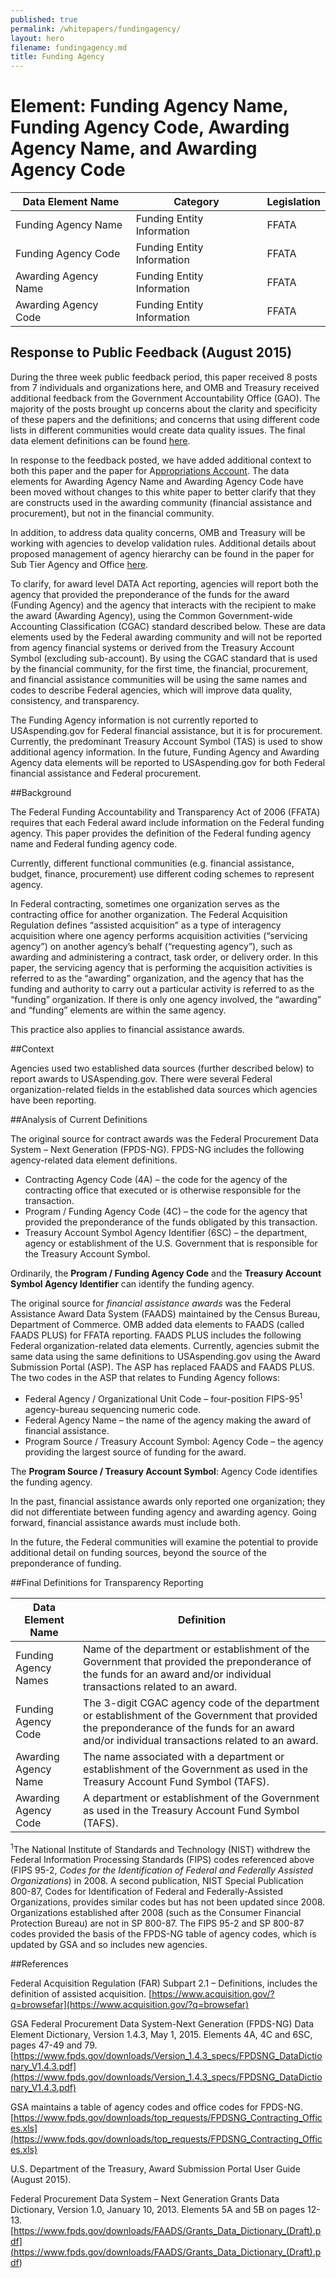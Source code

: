 ```yaml
---
published: true
permalink: /whitepapers/fundingagency/
layout: hero
filename: fundingagency.md
title: Funding Agency
---
```


# Element: Funding Agency Name, Funding Agency Code, Awarding Agency Name, and Awarding Agency Code


<table>
  <thead>
    <tr>
      <th scope ="col">Data Element Name</th>
      <th scope ="col">Category</th>
      <th scope="col">Legislation</th>
    </tr>
  </thead>
  <tr>
    <td>Funding Agency Name</td>
    <td>Funding Entity Information</td>
    <td>FFATA</td>
  </tr>
  <tr>
    <td>Funding Agency Code</td>
    <td>Funding Entity Information</td>
    <td>FFATA</td>
  </tr>
  <tr>
    <td>Awarding Agency Name</td>
    <td>Funding Entity Information</td>
    <td>FFATA</td>
  </tr>
  <tr>
    <td>Awarding Agency Code</td>
    <td>Funding Entity Information</td>
    <td>FFATA</td>
  </tr>
</table>

## Response to Public Feedback (August 2015)

During the three week public feedback period, this paper received 8 posts from 7 individuals and organizations here, and OMB and Treasury received additional feedback from the Government Accountability Office (GAO). The majority of the posts brought up concerns about the clarity and specificity of these papers and the definitions; and concerns that using different code lists in different communities would create data quality issues. The final data element definitions can be found [here](https://max.gov/datastandards).

In response to the feedback posted, we have added additional context to both this paper and the paper for A[ppropriations Account](/whitepapers/approp-agency-tas/). The data elements for Awarding Agency Name and Awarding Agency Code have been moved without changes to this white paper to better clarify that they are constructs used in the awarding community (financial assistance and procurement), but not in the financial community. 

In addition, to address data quality concerns, OMB and Treasury will be working with agencies to develop validation rules. Additional details about proposed management of agency hierarchy can be found in the paper for Sub Tier Agency and Office [here](/whitepapers/sub-tier-agency/). 

To clarify, for award level DATA Act reporting, agencies will report both the agency that provided the preponderance of the funds for the award (Funding Agency) and the agency that interacts with the recipient to make the award (Awarding Agency), using the Common Government-wide Accounting Classification (CGAC) standard described below.  These are data elements used by the Federal awarding community and will not be reported from agency financial systems or derived from the Treasury Account Symbol (excluding sub-account). By using the CGAC standard that is used by the financial community, for the first time, the financial, procurement, and financial assistance communities will be using the same names and codes to describe Federal agencies, which will improve data quality, consistency, and transparency.

The Funding Agency information is not currently reported to USAspending.gov for Federal financial assistance, but it is for procurement. Currently, the predominant Treasury Account Symbol (TAS) is used to show additional agency information. In the future, Funding Agency and Awarding Agency data elements will be reported to USAspending.gov for both Federal financial assistance and Federal procurement.  


##Background

The Federal Funding Accountability and Transparency Act of 2006 (FFATA) requires that each Federal award include information on the Federal funding agency.  This paper provides the definition of the Federal funding agency name and Federal funding agency code.

Currently, different functional communities (e.g. financial assistance, budget, finance, procurement) use different coding schemes to represent agency.

In Federal contracting, sometimes one organization serves as the contracting office for another organization.  The Federal Acquisition Regulation defines “assisted acquisition” as a type of interagency acquisition where one agency performs acquisition activities (“servicing agency”) on another agency’s behalf (“requesting agency”), such as awarding and administering a contract, task order, or delivery order.  In this paper, the servicing agency that is performing the acquisition activities is referred to as the “awarding” organization, and the agency that has the funding and authority to carry out a particular activity is referred to as the “funding” organization.  If there is only one agency involved, the “awarding” and “funding” elements are within the same agency.    

This practice also applies to financial assistance awards.


##Context

Agencies used two established data sources (further described below) to report awards to USAspending.gov.  There were several Federal organization-related fields in the established data sources which agencies have been reporting.  

##Analysis of Current Definitions

The original source for contract awards was the Federal Procurement Data System – Next Generation (FPDS-NG).  FPDS-NG includes the following agency-related data element definitions.

* Contracting Agency Code (4A) – the code for the agency of the contracting office that executed or is otherwise responsible for the transaction. 
* Program / Funding Agency Code (4C) – the code for the agency that provided the preponderance of the funds obligated by this transaction.
* Treasury Account Symbol Agency Identifier (6SC) – the department, agency or establishment of the U.S. Government that is responsible for the Treasury Account Symbol.

Ordinarily, the **Program / Funding Agency Code** and the **Treasury Account Symbol Agency Identifier** can identify the funding agency. 

The original source for *financial assistance awards* was the Federal Assistance Award Data System (FAADS) maintained by the Census Bureau, Department of Commerce.  OMB added data elements to FAADS (called FAADS PLUS) for FFATA reporting.  FAADS PLUS includes the following Federal organization-related data elements. Currently, agencies submit the same data using the same definitions to USAspending.gov using the Award Submission Portal (ASP). The ASP has replaced FAADS and FAADS PLUS. The two codes in the ASP that relates to Funding Agency follows:

* Federal Agency / Organizational Unit Code – four-position FIPS-95<sup>1</sup> agency-bureau sequencing numeric code.  
* Federal Agency Name – the name of the agency making the award of financial assistance.
* Program Source / Treasury Account Symbol: Agency Code – the agency providing the largest source of funding for the award.

The **Program Source / Treasury Account Symbol**: Agency Code identifies the funding agency.

In the past, financial assistance awards only reported one organization; they did not differentiate between funding agency and awarding agency.  Going forward, financial assistance awards must include both.

In the future, the Federal communities will examine the potential to provide additional detail on funding sources, beyond the source of the preponderance of funding.  

##Final Definitions for Transparency Reporting

<table>
  <thead>
    <tr>
      <th scope="col">Data Element Name</th>
      <th scope="col">Definition</th>
    </tr>
  </thead>
  <tr>
    <td>Funding Agency Names</td>
    <td>Name of the department or establishment of the Government that provided the preponderance of the funds for an award and/or individual transactions related to an award.</td>
  </tr>
  <tr>
    <td>Funding Agency Code</td>
    <td>The 3-digit CGAC agency code of the department or establishment of the Government that provided the preponderance of the funds for an award and/or individual transactions related to an award.</td>
  </tr>
  <tr>
    <td>Awarding Agency Name</td>
    <td>The name associated with a department or establishment of the Government as used in the Treasury Account Fund Symbol (TAFS).</td>
  </tr>
  <tr>
    <td>Awarding Agency Code</td>
    <td>A department or establishment of the Government as used in the Treasury Account Fund Symbol (TAFS).</td>
  </tr>  
</table>

<sup>1</sup>The National Institute of Standards and Technology (NIST) withdrew the Federal Information Processing Standards (FIPS) codes referenced above (FIPS 95-2, *Codes for the Identification of Federal and Federally Assisted Organizations*) in 2008.  A second publication, NIST Special Publication 800-87, Codes for Identification of Federal and Federally-Assisted Organizations, provides similar codes but has not been updated since 2008.  Organizations established after 2008 (such as the Consumer Financial Protection Bureau) are not in SP 800-87.  The FIPS 95-2 and SP 800-87 codes provided the basis of the FPDS-NG table of agency codes, which is updated by GSA and so includes new agencies.

##References

Federal Acquisition Regulation (FAR) Subpart 2.1 – Definitions, includes the definition of assisted acquisition.
[https://www.acquisition.gov/?q=browsefar](https://www.acquisition.gov/?q=browsefar)

GSA Federal Procurement Data System-Next Generation (FPDS-NG) Data Element Dictionary, Version 1.4.3, May 1, 2015.  Elements 4A, 4C and 6SC, pages 47-49 and 79.
[https://www.fpds.gov/downloads/Version_1.4.3_specs/FPDSNG_DataDictionary_V1.4.3.pdf](https://www.fpds.gov/downloads/Version_1.4.3_specs/FPDSNG_DataDictionary_V1.4.3.pdf)

GSA maintains a table of agency codes and office codes for FPDS-NG. 
[https://www.fpds.gov/downloads/top_requests/FPDSNG_Contracting_Offices.xls](https://www.fpds.gov/downloads/top_requests/FPDSNG_Contracting_Offices.xls)

U.S. Department of the Treasury, Award Submission Portal User Guide (August 2015).  

Federal Procurement Data System – Next Generation Grants Data Dictionary, Version 1.0, January 10, 2013.  Elements 5A and 5B on pages 12-13.
[https://www.fpds.gov/downloads/FAADS/Grants_Data_Dictionary_(Draft).pdf](<https://www.fpds.gov/downloads/FAADS/Grants_Data_Dictionary_(Draft).pdf>)

